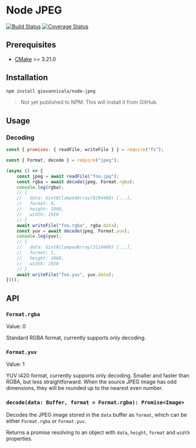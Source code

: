 # Node JPEG

[![Build Status](https://github.com/giovannicalo/node-jpeg/actions/workflows/build.yml/badge.svg)](https://github.com/giovannicalo/node-jpeg/actions/workflows/build.yml)
[![Coverage Status](https://coveralls.io/repos/github/giovannicalo/node-jpeg/badge.svg)](https://coveralls.io/github/giovannicalo/node-jpeg)

## Prerequisites

* [CMake](https://cmake.org/) >= 3.21.0

## Installation

```bash
npm install giovannicalo/node-jpeg
```

> Not yet published to NPM. This will install it from GitHub.

## Usage

### Decoding

```javascript
const { promises: { readFile, writeFile } } = require("fs");

const { Format, decode } = require("jpeg");

(async () => {
    const jpeg = await readFile("foo.jpg");
    const rgba = await decode(jpeg, Format.rgba);
    console.log(rgba);
    // {
    //   data: Uint8ClampedArray(8294400) [...],
    //   format: 0,
    //   height: 1080,
    //   width: 1920
    // }
    await writeFile("foo.rgba", rgba.data);
    const yuv = await decode(jpeg, Format.yuv);
    console.log(yuv);
    // {
    //   data: Uint8ClampedArray(3110400) [...],
    //   format: 1,
    //   height: 1080,
    //   width: 1920
    // }
    await writeFile("foo.yuv", yuv.data);
})();
```

## API

### `Format.rgba`

Value: 0

Standard RGBA format, currently supports only decoding.

### `Format.yuv`

Value: 1

YUV I420 format, currently supports only decoding. Smaller and faster than RGBA, but less straightforward. When the source JPEG image has odd dimensions, they will be rounded up to the nearest even number.

### `decode(data: Buffer, format = Format.rgba): Promise<Image>`

Decodes the JPEG image stored in the `data` buffer as `format`, which can be either `Format.rgba` or `Format.yuv`.

Returns a promise resolving to an object with `data`, `height`, `format` and `width` properties.
